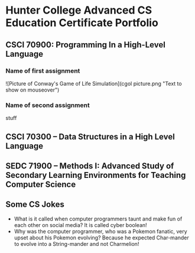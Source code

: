# Hunter College Advanced CS Education Certificate Portfolio
## CSCI 70900: Programming In a High-Level Language
### Name of first assignment
![Picture of Conway's Game of Life Simulation](cgol picture.png "Text to show on mouseover")

### Name of second assignment
stuff


## CSCI 70300 – Data Structures in a High Level Language

## SEDC 71900 – Methods I: Advanced Study of Secondary Learning Environments for Teaching Computer Science


## Some CS Jokes
* What is it called when computer programmers taunt and make fun of each other on social media? It is called cyber boolean!
* Why was the computer programmer, who was a Pokemon fanatic, very upset about his Pokemon evolving? Because he expected Char-mander to evolve into a String-mander and not Charmelion!

